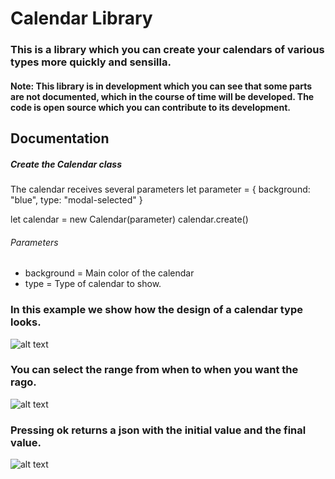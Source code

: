 # Calendar Library

### This is a library which you can create your calendars of various types more quickly and sensilla.

#### Note: This library is in development which you can see that some parts are not documented, which in the course of time will be developed. The code is open source which you can contribute to its development.

## Documentation

##### Create the Calendar class

The calendar receives several parameters
let parameter = {
  background: "blue",
  type: "modal-selected"
}

let calendar = new Calendar(parameter)
calendar.create()

###### Parameters
* background = Main color of the calendar
* type = Type of calendar to show.

### In this example we show how the design of a calendar type looks.
![alt text](https://lh3.googleusercontent.com/LgoPRd_P4pUVYSNxQvmCShNH98GOWmVfGZPS2Ad1e3jkOa4SK_OysqNvB3PV4Ba-LQeTGXy7UE3dmzynNkMIp3Df22HUewQg5ki9CyokfOlrl0qMohRK2RjFFGfsZof38LhaH4M7tzIwNuGf0TC3cQR-pK41aDDsusOW_hg9XwOlgISKB1LaB8ISGScP6EnvBiwMEOiy0onqyi3Y9M-ZlyHY-9Sagu2KNoVMXwy6DciPsQTXS7_BIfsIX38XTDxGrRnL4BJ-jBVuCSArpjrB-GgTp647zh2NXIgPEdr-r0gfgdRwgLxQQ6kgE_TOG-pvh-LEAI2TbP9LJ-nhCCwybjFbuB25lWjDJUvNbxcLRKH1xoCuPLsWJyJ0yBA7rijIqWqwNnAZOqXXAEsxzm9Y5a3PUhz3GnwAfT9R6hIeqD-BI3GuTekpKdjHictWK0kLjguts1CH-1hHqbf64FpSEHfw7unxay_t7dBTnoayHTEZFT2vqjFz-6ETf6a1fkJqDtxVj2gfGOi8QrA2Ytnfz_asC87IVKbZbwcTcIpoq9HKL1GrAor5UCEjFMgAY42kKhZ_9ivdYz3fMorGZXz7tM_8umKtR-C12uXZY_Q=w1366-h657)

### You can select the range from when to when you want the rago.
![alt text](https://lh3.googleusercontent.com/iNS26JsFAclonSkJr5EcVXk6CPkNVrutuZcUL4qdtocIM30alJ5nG3xMsj637q_YBizXor3RWPBX7QlVsGh8PQ_B3QOsof3jyVxAcphSZQNmwIY7AFqdHe71NuERTABWOfAPjOLnIAzaMQlXsLJiyRXH83vOnz_4yeu_Yan1IkblWi8afMHMQV2mzKhdXE5uv_afImdyYb0ZHVDZ-aSZcYR_9b0v_XOvuGTdqvTlaL4tZ03n-7YRGldxZs0oocYe9z1tFeAxokm6wkp7QqGhAH5x4l9v2YMCHoE4DLfYGzFyOK07tJs6PWvHp1mcSIOkTk57Feenk4kFErTWPv884TFeQ28YVutlsu1jhBTlZIdriMDjpDIWO8m_wgj1EBIJNOIxnj7EAwWpYezy9nOiXq9GolNWXu8BbzJxEhlsI0llPfw5jLPUCCoyKdqb9OskPUzJ_diZloVghE7mp_mOn06IIWiu1RmnUGkLlXMK_xAL02ySJT2L7VApGmUj-whV9nk8YZYaghsLUHZQTFwePttNrfKwXh5GdU0DjBufDcMZdGHBTFbYd1ND1SyytLPEuX-ZoMnzfkAxT58Z-sOWCCjT8mRuObdSoN2Fdnc=w956-h641)

### Pressing ok returns a json with the initial value and the final value.
![alt text](https://lh3.googleusercontent.com/_UDiHFaYCRcrdH5t1gZ2H0rOpsyM0YbM7HDl6axk1gd5hrj87M7d3krN1KIJbZs1T6BbDSq-qZsSWyooJ2Kq47dKRYKmowO4esi9qzCJQGLQEecOUthznHfzduGPiFIGQcmzw135i839FJ0Fx6r6kFA2N0vCUxaBWzugiFCndYIDwnAaLpeS8hsE3JwGKctbt5YYuqnq6DbT04g-wTvzmQ5jcGL7flpygTHx6E0e-9yl1F2598Xz5ClqjDwdZCExmSY6YbgNWzsrknObXzfuExdSwiCrhpEisJYe-7Z0-bQMVerlQTsI8FrHrQx_cyXH-gH3N3Lyrho7UzB6eBD9o-79uD7F8cPvZAM1OpF5TVhfCYC7dGNpDQy9R079wg4q3DAxEoxYWdJBB0U75qy4-dTIANK27iUX9wnWAjyG8NQIDiqxS1PyTXtggZoMtdWAYnrJ8mRXKEyN_iTIE08qegdyaFCgy3SpTde_EteUv0n_rKBfnBN8J_aGXjkzgkgDUdwjlr6qYatu1WAcAcBr0VtxZri0DCgF3C_Ui5sJ4iqNLRjifC-CCat2_2dQRHjoxHuiG5XiNIVcEYh3yU3gnku-i7H5XKVhUJ30bZs=w956-h641)
